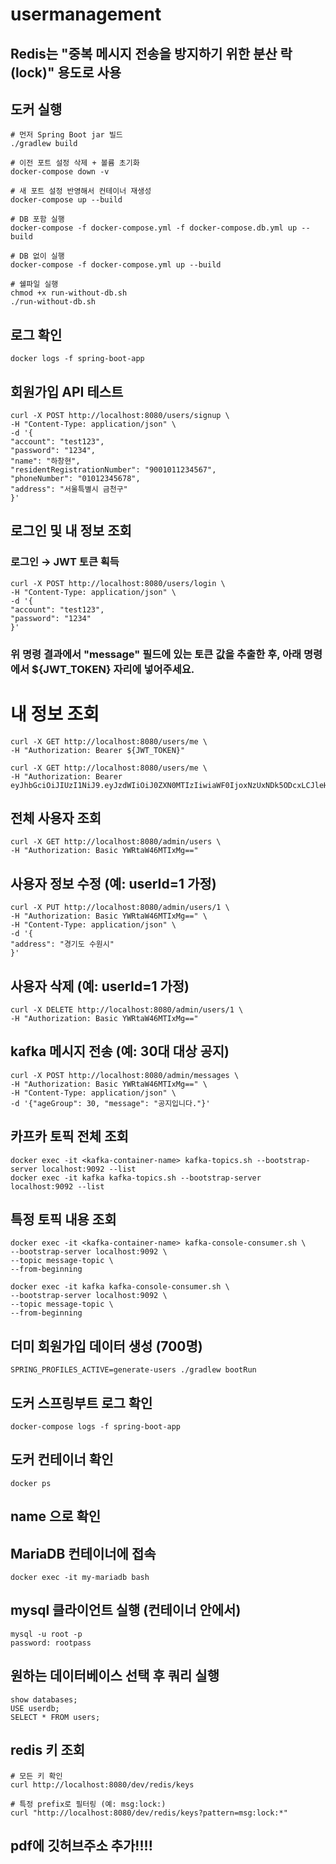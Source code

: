 # usermanagement

## Redis는 "중복 메시지 전송을 방지하기 위한 분산 락(lock)" 용도로 사용

## 도커 실행
    # 먼저 Spring Boot jar 빌드
    ./gradlew build    

    # 이전 포트 설정 삭제 + 볼륨 초기화
    docker-compose down -v 

    # 새 포트 설정 반영해서 컨테이너 재생성
    docker-compose up --build 
    
    # DB 포함 실행
    docker-compose -f docker-compose.yml -f docker-compose.db.yml up --build

    # DB 없이 실행
    docker-compose -f docker-compose.yml up --build 

    # 쉘파일 실행
    chmod +x run-without-db.sh
    ./run-without-db.sh

## 로그 확인
    docker logs -f spring-boot-app

## 회원가입 API 테스트
    curl -X POST http://localhost:8080/users/signup \
    -H "Content-Type: application/json" \
    -d '{
    "account": "test123",
    "password": "1234",
    "name": "하창현",
    "residentRegistrationNumber": "9001011234567",
    "phoneNumber": "01012345678",
    "address": "서울특별시 금천구"
    }'

## 로그인 및 내 정보 조회

### 로그인 → JWT 토큰 획득
    curl -X POST http://localhost:8080/users/login \
    -H "Content-Type: application/json" \
    -d '{
    "account": "test123",
    "password": "1234"
    }'

### 위 명령 결과에서 "message" 필드에 있는 토큰 값을 추출한 후, 아래 명령에서 ${JWT_TOKEN} 자리에 넣어주세요.

# 내 정보 조회
    curl -X GET http://localhost:8080/users/me \
    -H "Authorization: Bearer ${JWT_TOKEN}"

    curl -X GET http://localhost:8080/users/me \
    -H "Authorization: Bearer eyJhbGciOiJIUzI1NiJ9.eyJzdWIiOiJ0ZXN0MTIzIiwiaWF0IjoxNzUxNDk5ODcxLCJleHAiOjE3NTE1MDM0NzF9.LeWlKw2IEfh7SJ5YCYU4TeZV9bXpSJuEOiqlfAl0RyQ"

## 전체 사용자 조회
    curl -X GET http://localhost:8080/admin/users \
    -H "Authorization: Basic YWRtaW46MTIxMg=="

## 사용자 정보 수정 (예: userId=1 가정)
    curl -X PUT http://localhost:8080/admin/users/1 \
    -H "Authorization: Basic YWRtaW46MTIxMg==" \
    -H "Content-Type: application/json" \
    -d '{
    "address": "경기도 수원시"
    }'

## 사용자 삭제 (예: userId=1 가정)
    curl -X DELETE http://localhost:8080/admin/users/1 \
    -H "Authorization: Basic YWRtaW46MTIxMg=="

## kafka 메시지 전송 (예: 30대 대상 공지)
    curl -X POST http://localhost:8080/admin/messages \
    -H "Authorization: Basic YWRtaW46MTIxMg==" \
    -H "Content-Type: application/json" \
    -d '{"ageGroup": 30, "message": "공지입니다."}'

## 카프카 토픽 전체 조회
    docker exec -it <kafka-container-name> kafka-topics.sh --bootstrap-server localhost:9092 --list
    docker exec -it kafka kafka-topics.sh --bootstrap-server localhost:9092 --list

## 특정 토픽 내용 조회
    docker exec -it <kafka-container-name> kafka-console-consumer.sh \
    --bootstrap-server localhost:9092 \
    --topic message-topic \
    --from-beginning

    docker exec -it kafka kafka-console-consumer.sh \
    --bootstrap-server localhost:9092 \
    --topic message-topic \
    --from-beginning

## 더미 회원가입 데이터 생성 (700명)
    SPRING_PROFILES_ACTIVE=generate-users ./gradlew bootRun

## 도커 스프링부트 로그 확인
    docker-compose logs -f spring-boot-app

## 도커 컨테이너 확인
    docker ps
## name 으로 확인

## MariaDB 컨테이너에 접속
    docker exec -it my-mariadb bash

## mysql 클라이언트 실행 (컨테이너 안에서)
    mysql -u root -p
    password: rootpass

##  원하는 데이터베이스 선택 후 쿼리 실행
    show databases;
    USE userdb;
    SELECT * FROM users;

## redis 키 조회 
    # 모든 키 확인
    curl http://localhost:8080/dev/redis/keys

    # 특정 prefix로 필터링 (예: msg:lock:)
    curl "http://localhost:8080/dev/redis/keys?pattern=msg:lock:*"

## pdf에 깃허브주소 추가!!!!
